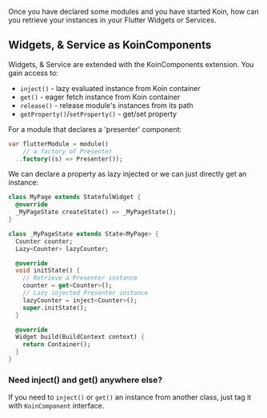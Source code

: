 
Once you have declared some modules and you have started Koin, how can you retrieve your instances in your
Flutter Widgets or Services.

## Widgets, & Service as KoinComponents

Widgets, & Service are extended with the KoinComponents extension. You gain access to:

* `inject()` - lazy evaluated instance from Koin container
* `get()` - eager fetch instance from Koin container
* `release()` - release module's instances from its path
* `getProperty()`/`setProperty()` - get/set property

For a module that declares a 'presenter' component:

```dart
var flutterModule = module()
    // a factory of Presenter
  ..factory((s) => Presenter());
```


We can declare a property as lazy injected
or we can just directly get an instance:

```dart
class MyPage extends StatefulWidget {
  @override
  _MyPageState createState() => _MyPageState();
}

class _MyPageState extends State<MyPage> {
  Counter counter;
  Lazy<Counter> lazyCounter;

  @override
  void initState() {
    // Retrieve a Presenter instance
    counter = get<Counter>();
    // Lazy injected Presenter instance
    lazyCounter = inject<Counter>();
    super.initState();
  }

  @override
  Widget build(BuildContext context) {
    return Container();
  }
}

```
### Need inject() and get() anywhere else?

If you need to `inject()` or `get()` an instance from another class, just tag it with `KoinComponent` interface.



